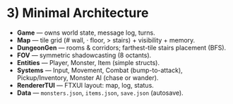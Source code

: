 # 3) Minimal Architecture

- **Game** — owns world state, message log, turns.
- **Map** — tile grid (# wall, · floor, > stairs) + visibility + memory.
- **DungeonGen** — rooms & corridors; farthest-tile stairs placement (BFS).
- **FOV** — symmetric shadowcasting (8 octants).
- **Entities** — Player, Monster, Item (simple structs).
- **Systems** — Input, Movement, Combat (bump-to-attack), Pickup/Inventory, Monster AI (chase or wander).
- **RendererTUI** — FTXUI layout: map, log, status.
- **Data** — `monsters.json`, `items.json`, `save.json` (autosave).
